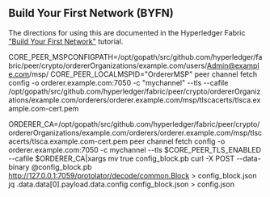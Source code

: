 ## Build Your First Network (BYFN)

The directions for using this are documented in the Hyperledger Fabric
["Build Your First Network"](http://hyperledger-fabric.readthedocs.io/en/latest/build_network.html) tutorial.



CORE_PEER_MSPCONFIGPATH=/opt/gopath/src/github.com/hyperledger/fabric/peer/crypto/ordererOrganizations/example.com/users/Admin@example.com/msp/
CORE_PEER_LOCALMSPID="OrdererMSP"
peer channel fetch config -o orderer.example.com:7050 -c "mychannel" --tls --cafile /opt/gopath/src/github.com/hyperledger/fabric/peer/crypto/ordererOrganizations/example.com/orderers/orderer.example.com/msp/tlscacerts/tlsca.example.com-cert.pem



ORDERER_CA=/opt/gopath/src/github.com/hyperledger/fabric/peer/crypto/ordererOrganizations/example.com/orderers/orderer.example.com/msp/tlscacerts/tlsca.example.com-cert.pem
peer channel fetch config -o orderer.example.com:7050 -c mychannel --tls $CORE_PEER_TLS_ENABLED --cafile $ORDERER_CA|xargs mv true config_block.pb
curl -X POST --data-binary @config_block.pb http://127.0.0.1:7059/protolator/decode/common.Block > config_block.json
jq .data.data[0].payload.data.config config_block.json > config.json
